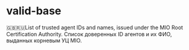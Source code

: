 # valid-base
🇬🇧🇷🇺List of trusted agent IDs and names, issued under the MIO Root Certification Authority. Список доверенных ID агентов и их ФИО, выданных корневым УЦ MIO.
